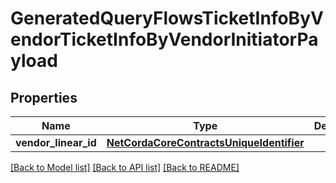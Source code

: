 # GeneratedQueryFlowsTicketInfoByVendorTicketInfoByVendorInitiatorPayload

## Properties
Name | Type | Description | Notes
------------ | ------------- | ------------- | -------------
**vendor_linear_id** | [**NetCordaCoreContractsUniqueIdentifier**](NetCordaCoreContractsUniqueIdentifier.md) |  | 

[[Back to Model list]](../README.md#documentation-for-models) [[Back to API list]](../README.md#documentation-for-api-endpoints) [[Back to README]](../README.md)


